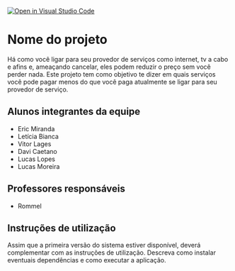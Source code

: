 [![Open in Visual Studio Code](https://classroom.github.com/assets/open-in-vscode-c66648af7eb3fe8bc4f294546bfd86ef473780cde1dea487d3c4ff354943c9ae.svg)](https://classroom.github.com/online_ide?assignment_repo_id=7697669&assignment_repo_type=AssignmentRepo)
# Nome do projeto
Há como você ligar para seu provedor de serviços como internet, tv a cabo e afins e, ameaçando cancelar, eles podem reduzir o preço sem você perder nada. Este projeto tem como objetivo te dizer em quais serviços você pode pagar menos do que você paga atualmente se ligar para seu provedor de serviço.

## Alunos integrantes da equipe

* Eric Miranda
* Letícia Bianca
* Vitor Lages
* Davi Caetano
* Lucas Lopes
* Lucas Moreira

## Professores responsáveis

* Rommel

## Instruções de utilização

Assim que a primeira versão do sistema estiver disponível, deverá complementar com as instruções de utilização. Descreva como instalar eventuais dependências e como executar a aplicação.

